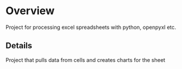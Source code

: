 # Overview
Project for processing excel spreadsheets with python, openpyxl etc. 

## Details
Project that pulls data from cells and creates charts for the sheet
